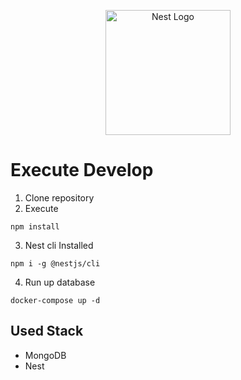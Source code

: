 <p align="center">
  <a href="http://nestjs.com/" target="blank"><img src="https://nestjs.com/img/logo-small.svg" width="200" alt="Nest Logo" /></a>
</p>

# Execute Develop

1. Clone repository
2. Execute 
```
npm install
```

3. Nest cli Installed
```
npm i -g @nestjs/cli
```

4. Run up database
```
docker-compose up -d
```


## Used Stack
* MongoDB
* Nest